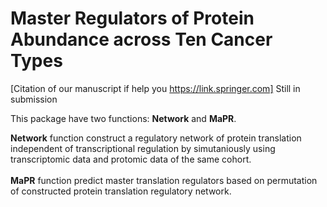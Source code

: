 # **Master Regulators of Protein Abundance across Ten Cancer Types**

[Citation of our manuscript if help you https://link.springer.com] Still in submission

This package have two functions: **Network** and **MaPR**.

**Network** function construct a regulatory network of protein translation independent of transcriptional regulation by simutaniously using transcriptomic data and protomic data of the same cohort. <br /><br />
**MaPR** function predict master translation regulators based on permutation of constructed protein translation regulatory network.
